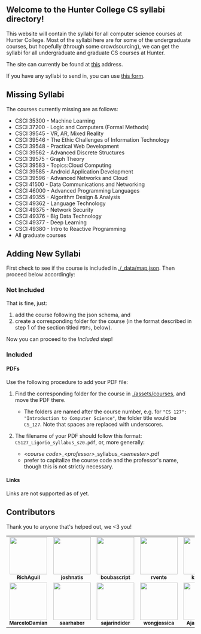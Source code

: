 ## Welcome to the Hunter College CS syllabi directory!

This website will contain the syllabi for all computer science courses at Hunter College. Most of the syllabi here are for some of the undergraduate courses, but hopefully (through some crowdsourcing), we can get the syllabi for all undergraduate and graduate CS courses at Hunter.

The site can currently be found at [this](https://richaguil.github.io/HunterCS_CourseSyllabi/) address.

If you have any syllabi to send in, you can use [this form](https://forms.gle/t7dsacuC3i9JgFxu6).

## Missing Syllabi

The courses currently missing are as follows:

* CSCI 35300 - Machine Learning
* CSCI 37200 - Logic and Computers (Formal Methods)
* CSCI 39545 - VR, AR, Mixed Reality
* CSCI 39546 - The Ethic Challenges of Information Technology
* CSCI 39548 - Practical Web Development
* CSCI 39562 - Advanced Discrete Structures
* CSCI 39575 - Graph Theory
* CSCI 39583 - Topics:Cloud Computing
* CSCI 39585 - Android Application Development
* CSCI 39596 - Advanced Networks and Cloud
* CSCI 41500 - Data Communications and Networking
* CSCI 46000 - Advanced Programming Languages
* CSCI 49355 - Algorithm Design & Analysis
* CSCI 49362 - Language Technology
* CSCI 49375 - Network Security
* CSCI 49376 - Big Data Technology
* CSCI 49377 - Deep Learning
* CSCI 49380 - Intro to Reactive Programming
* All graduate courses

## Adding New Syllabi

First check to see if the course is included in [./_data/map.json](./_data/map.json). Then proceed below accordingly:

### Not Included

That is fine, just:
1. add the course following the json schema, and
2. create a corresponding folder for the course (in the format described in step 1 of the section titled `PDFs`, below).

Now you can proceed to the *Included* step!

### Included

#### PDFs
Use the following procedure to add your PDF file:

1. Find the corresponding folder for the course in [./assets/courses](./assets/courses), and move the PDF there.
	- The folders are named after the course number, e.g. for `"CS 127": "Introduction to Computer Science"`, the folder title would be `CS_127`. Note that spaces are replaced with underscores.

2. The filename of your PDF should follow this format: `CS127_Ligorio_syllabus_s20.pdf`, or, more generally:
	- *\<course code\>*\_*\<professor\>*\_syllabus_*\<semester\>*.pdf
	- prefer to capitalize the course code and the professor's name, though this is not strictly necessary.

#### Links

Links are not supported as of yet.

## Contributors

Thank you to anyone that's helped out, we <3 you!

<table>
	<tr>
		<td align="center">
			<a href="https://github.com/RichAguil">
				<img src="https://avatars1.githubusercontent.com/u/24883474?s=460&u=3eaf29f201e0273fa51392990358f92265cc32eb&v=4" width="100px;" alt=""/><br>
				<sub><b>RichAguil</b></sub>
			</a><br>
		</td>
		<td align="center">
			<a href="https://github.com/joshnatis">
				<img src="https://avatars2.githubusercontent.com/u/31445542?s=460&u=109df00292a0c58a57bfcb0024f01fe4ca8141fb&v=4" width="100px;" alt=""/><br>
				<sub><b>joshnatis</b></sub>
			</a><br>
		</td>
		<td align="center">
			<a href="https://github.com/boubascript">
				<img src="https://avatars3.githubusercontent.com/u/31722784?s=400&u=8a409ca260e7856cd9e7a0a10a98b718eea937ea&v=4" width="100px;" alt=""/><br>
				<sub><b>boubascript</b></sub>
			</a><br>
		</td>
		<td align="center">
			<a href="https://github.com/rvente">
				<img src="https://avatars1.githubusercontent.com/u/21066644?s=460&u=7f99b16845b8582df05e395ca5ddc024486969f6&v=4" width="100px;" alt=""/><br>
				<sub><b>rvente</b></sub>
			</a><br>
		</td>
		<td align="center">
			<a href="https://github.com/kkhan01">
				<img src="https://avatars2.githubusercontent.com/u/22206867?s=460&u=6976a13e1988144b1b1440d576b885a02a263847&v=4" width="100px;" alt=""/><br>
				<sub><b>kkhan01</b></sub>
			</a><br>
		</td>
		<td align="center">
			<a href="https://github.com/ChacaPatrick">
				<img src="https://avatars1.githubusercontent.com/u/40473502?s=460&v=4" width="100px;" alt=""/><br>
				<sub><b>ChacaPatrick</b></sub>
			</a><br>
		</td>
		<td align="center">
			<a href="https://github.com/robbyoconnor">
				<img src="https://avatars2.githubusercontent.com/u/23088?s=460&u=02ba9a74c1af03782b6faf1dc5abee1ce635dc1b&v=4" width="100px;" alt=""/><br>
				<sub><b>robbyoconnor</b></sub>
			</a><br>
		</td>
	</tr>
	<tr>
		<td align="center">
			<a href="https://github.com/MarceloDamian">
				<img src="https://avatars3.githubusercontent.com/u/60354250?s=460&v=4" width="100px;" alt=""/><br>
				<sub><b>MarceloDamian</b></sub>
			</a><br>
		</td>
		<td align="center">
			<a href="https://github.com/saarhaber">
				<img src="https://avatars0.githubusercontent.com/u/37675905?s=460&u=95ea9fb4287ce3cbb05ac29ab3aa85af6e8e761d&v=4" width="100px;" alt=""/><br>
				<sub><b>saarhaber</b></sub>
			</a><br>
		</td>
		<td align="center">
			<a href="http://github.com/sajarindider">
				<img src="https://avatars3.githubusercontent.com/u/15092743?s=460&u=2f82f1c0850e51f6e682e11039e83bba8f11a33a&v=4" width="100px;" alt=""/><br>
				<sub><b>sajarindider</b></sub>
			</a><br>
		</td>
		<td align="center">
			<a href="https://github.com/wongjessica">
				<img src="https://avatars2.githubusercontent.com/u/39626651?s=460&u=7290591317f209400c83192fa53a510899d2f49b&v=4" width="100px;" alt=""/><br>
				<sub><b>wongjessica</b></sub>
			</a><br>
		</td>
		<td align="center">
			<a href="https://github.com/AjaniStewart">
				<img src="https://avatars2.githubusercontent.com/u/20689354?s=460&u=5be7d70179ddae10b76234ced49a7e36b5d449e3&v=4" width="100px;" alt=""/><br>
				<sub><b>AjaniStewart</b></sub>
			</a><br>
		</td>
	</tr>
</table>
